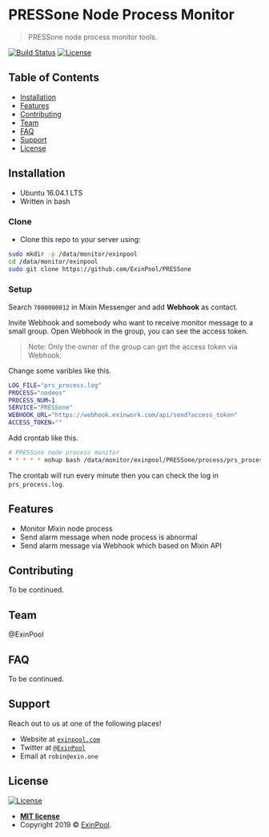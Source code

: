 # PRESSone Node Process Monitor

> PRESSone node process monitor tools.

[![Build Status](http://img.shields.io/travis/badges/badgerbadgerbadger.svg?style=flat-square)](https://travis-ci.org/badges/badgerbadgerbadger) [![License](http://img.shields.io/:license-mit-blue.svg?style=flat-square)](http://badges.mit-license.org)

## Table of Contents

- [Installation](#installation)
- [Features](#features)
- [Contributing](#contributing)
- [Team](#team)
- [FAQ](#faq)
- [Support](#support)
- [License](#license)

## Installation

- Ubuntu 16.04.1 LTS
- Written in bash

### Clone

- Clone this repo to your server using:

``` bash
sudo mkdir -p /data/monitor/exinpool
cd /data/monitor/exinpool
sudo git clone https://github.com/ExinPool/PRESSone
```

### Setup

Search `7000000012` in Mixin Messenger and add **Webhook** as contact.

Invite Webhook and somebody who want to receive monitor message to a small group. Open Webhook in the group, you can see the access token.

> Note: Only the owner of the group can get the access token via Webhook.

Change some varibles like this.

``` bash
LOG_FILE="prs_process.log"
PROCESS="nodeos"
PROCESS_NUM=1
SERVICE="PRESSone"
WEBHOOK_URL="https://webhook.exinwork.com/api/send?access_token"
ACCESS_TOKEN=""
```

Add crontab like this.

``` bash
# PRESSone node process monitor
* * * * * nohup bash /data/monitor/exinpool/PRESSone/process/prs_process.sh >> /data/monitor/exinpool/PRESSone/process/prs_process.log &
```

The crontab will run every minute then you can check the log in `prs_process.log`.

## Features

- Monitor Mixin node process
- Send alarm message when node process is abnormal
- Send alarm message via Webhook which based on Mixin API

## Contributing

To be continued.

## Team

@ExinPool

## FAQ

To be continued.

## Support

Reach out to us at one of the following places!

- Website at <a href="https://exinpool.com" target="_blank">`exinpool.com`</a>
- Twitter at <a href="http://twitter.com/ExinPool" target="_blank">`@ExinPool`</a>
- Email at `robin@exin.one`

## License

[![License](http://img.shields.io/:license-mit-blue.svg?style=flat-square)](http://badges.mit-license.org)

- **[MIT license](https://opensource.org/licenses/mit-license.php)**
- Copyright 2019 © <a href="https://exinpool.com" target="_blank">ExinPool</a>.